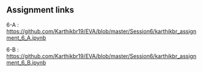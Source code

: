 ## Assignment links

  6-A : https://github.com/Karthikbr19/EVA/blob/master/Session6/karthikbr_assignment_6_A.ipynb
  
  6-B : https://github.com/Karthikbr19/EVA/blob/master/Session6/karthikbr_assignment_6_B.ipynb
